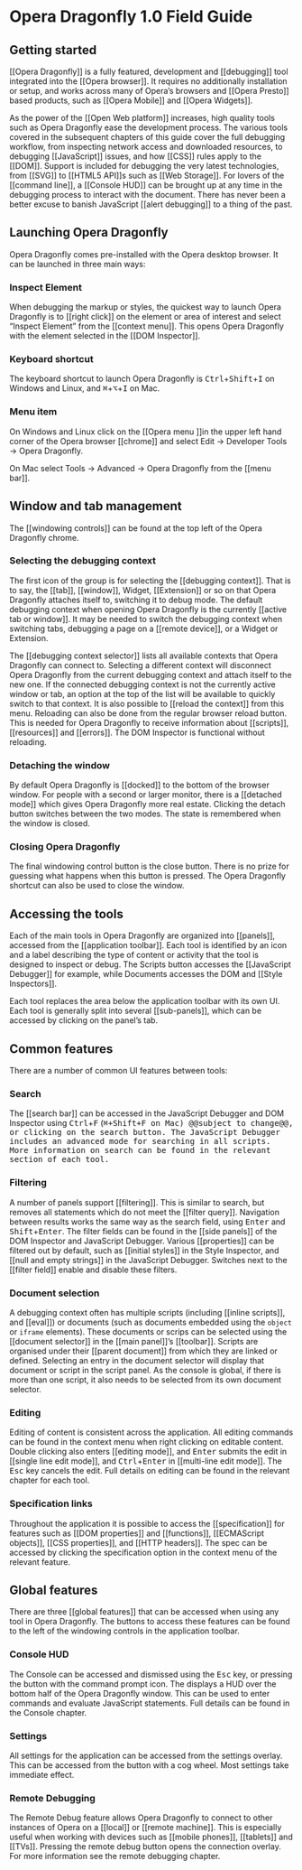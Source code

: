# Opera Dragonfly 1.0 Field Guide

## Getting started

[[Opera Dragonfly]] is a fully featured, development and [[debugging]] tool integrated into the [[Opera browser]]. It requires no additionally installation or setup, and works across many of Opera’s browsers and [[Opera Presto]] based products, such as [[Opera Mobile]] and [[Opera Widgets]].

As the power of the [[Open Web platform]] increases, high quality tools such as Opera Dragonfly ease the development process. The various tools covered in the subsequent chapters of this guide cover the full debugging workflow, from inspecting network access and downloaded resources, to debugging [[JavaScript]] issues, and how [[CSS]] rules apply to the [[DOM]]. Support is included for debugging the very latest technologies, from [[SVG]] to [[HTML5 API]]s such as [[Web Storage]]. For lovers of the [[command line]], a [[Console HUD]] can be brought up at any time in the debugging process to interact with the document. There has never been a better excuse to banish JavaScript [[alert debugging]] to a thing of the past.

## Launching Opera Dragonfly

Opera Dragonfly comes pre-installed with the Opera desktop browser. It can be launched in three main ways:

### Inspect Element

When debugging the markup or styles, the quickest way to launch Opera Dragonfly is to [[right click]] on the element or area of interest and select <q>Inspect Element</q> from the [[context menu]]. This opens Opera Dragonfly with the element selected in the [[DOM Inspector]].

### Keyboard shortcut

The keyboard shortcut to launch Opera Dragonfly is <kbd>Ctrl</kbd>+<kbd>Shift</kbd>+<kbd>I</kbd> on Windows and Linux, and <kbd>⌘</kbd>+<kbd>⌥</kbd>+<kbd>I</kbd> on Mac.

### Menu item

On Windows and Linux click on the [[Opera menu ]]in the upper left hand corner of the Opera browser [[chrome]] and select Edit → Developer Tools → Opera Dragonfly.

On Mac select Tools → Advanced → Opera Dragonfly from the [[menu bar]].

## Window and tab management

The [[windowing controls]] can be found at the top left of the Opera Dragonfly chrome. 

### Selecting the debugging context

The first icon of the group is for selecting the [[debugging context]]. That is to say, the [[tab]], [[window]], Widget, [[Extension]] or so on that Opera Dragonfly attaches itself to, switching it to debug mode. The default debugging context when opening Opera Dragonfly is the currently [[active tab or window]]. It may be needed to switch the debugging context when switching tabs, debugging a page on a [[remote device]], or a Widget or Extension. 

The [[debugging context selector]] lists all available contexts that Opera Dragonfly can connect to. Selecting a different context will disconnect Opera Dragonfly from the current debugging context and attach itself to the new one. If the connected debugging context is not the currently active window or tab, an option at the top of the list will be available to quickly switch to that context. It is also possible to [[reload the context]] from this menu. Reloading can also be done from the regular browser reload button. This is needed for Opera Dragonfly to receive information about [[scripts]], [[resources]] and [[errors]]. The DOM Inspector is functional without reloading.

### Detaching the window

By default Opera Dragonfly is [[docked]] to the bottom of the browser window. For people with a second or larger monitor, there is a [[detached mode]] which gives Opera Dragonfly more real estate. Clicking the detach button switches between the two modes. The state is remembered when the window is closed.

### Closing Opera Dragonfly

The final windowing control button is the close button. There is no prize for guessing what happens when this button is pressed. The Opera Dragonfly shortcut can also be used to close the window.

## Accessing the tools

Each of the main tools in Opera Dragonfly are organized into [[panels]], accessed from the [[application toolbar]]. Each tool is identified by an icon and a label describing the type of content or activity that the tool is designed to inspect or debug. The Scripts button accesses the [[JavaScript Debugger]] for example, while Documents accesses the DOM and [[Style Inspectors]].

Each tool replaces the area below the application toolbar with its own UI. Each tool is generally split into several [[sub-panels]], which can be accessed by clicking on the panel’s tab. 

## Common features

There are a number of common UI features between tools:

### Search

The [[search bar]] can be accessed in the JavaScript Debugger and DOM Inspector using <kbd>Ctrl</kbd>+<kbd>F</kbd> (<kbd><kbd>⌘</kbd>+<kbd>Shift</kbd>+<kbd>F</kbd> on Mac) @@subject to change@@, or clicking on the search button. The JavaScript Debugger includes an advanced mode for searching in all scripts. More information on search can be found in the relevant section of each tool.

### Filtering

A number of panels support [[filtering]]. This is similar to search, but removes all statements which do not meet the [[filter query]]. Navigation between results works the same way as the search field, using <kbd>Enter</kbd> and <kbd>Shift</kbd>+<kbd>Enter</kbd>. The filter fields can be found in the [[side panels]] of the DOM Inspector and JavaScript Debugger. Various [[properties]] can be filtered out by default, such as [[initial styles]] in the Style Inspector, and [[null and empty strings]] in the JavaScript Debugger. Switches next to the [[filter field]] enable and disable these filters. 


### Document selection

A debugging context often has multiple scripts (including [[inline scripts]], and [[eval]]) or documents (such as documents embedded using the <code>object</code> or <code>iframe</code> elements). These documents or scrips can be selected using the [[document selector]] in the [[main panel]]’s [[toolbar]]. Scripts are organised under their [[parent document]] from which they are linked or defined. Selecting an entry in the document selector will display that document or script in the script panel. As the console is global, if there is more than one script, it also needs to be selected from its own document selector. 

### Editing

Editing of content is consistent across the application. All editing commands can be found in the context menu when right clicking on editable content. Double clicking also enters [[editing mode]], and <kbd>Enter</kbd> submits the edit in [[single line edit mode]], and <kbd>Ctrl</kbd>+<kbd>Enter</kbd> in [[multi-line edit mode]]. The <kbd>Esc</kbd> key cancels the edit. Full details on editing can be found in the relevant chapter for each tool.

### Specification links

Throughout the application it is possible to access the [[specification]] for features such as [[DOM properties]] and [[functions]], [[ECMAScript objects]], [[CSS properties]], and [[HTTP headers]]. The spec can be accessed by clicking the specification option in the context menu of the relevant feature. 

## Global features

There are three [[global features]] that can be accessed when using any tool in Opera Dragonfly. The buttons to access these features can be found to the left of the windowing controls in the application toolbar.

### Console HUD

The Console can be accessed and dismissed using the <kbd>Esc</kbd> key, or pressing the button with the command prompt icon. The displays a HUD over the bottom half of the Opera Dragonfly window. This can be used to enter commands and evaluate JavaScript statements. Full details can be found in the Console chapter.

### Settings

All settings for the application can be accessed from the settings overlay. This can be accessed from the button with a cog wheel. Most settings take immediate effect. 

### Remote Debugging

The Remote Debug feature allows Opera Dragonfly to connect to other instances of Opera on a [[local]] or [[remote machine]]. This is especially useful when working with devices such as [[mobile phones]], [[tablets]] and [[TVs]]. Pressing the remote debug button opens the connection overlay. For more information see the remote debugging chapter.